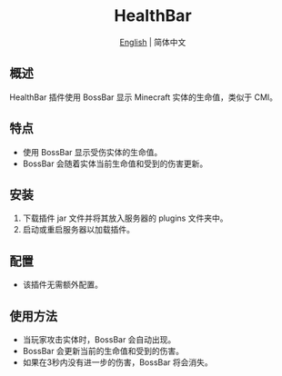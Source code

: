 <div align="center">
    <h1>HealthBar</h1>
</div>

<p align="center">
    <a href="/README.md">English</a> |
    简体中文
</p>

## 概述

HealthBar 插件使用 BossBar 显示 Minecraft 实体的生命值，类似于 CMI。

## 特点

- 使用 BossBar 显示受伤实体的生命值。
- BossBar 会随着实体当前生命值和受到的伤害更新。

## 安装

1. 下载插件 jar 文件并将其放入服务器的 plugins 文件夹中。
2. 启动或重启服务器以加载插件。

## 配置

- 该插件无需额外配置。

## 使用方法

- 当玩家攻击实体时，BossBar 会自动出现。
- BossBar 会更新当前的生命值和受到的伤害。
- 如果在3秒内没有进一步的伤害，BossBar 将会消失。
